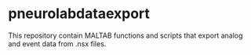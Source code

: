 # pneurolabdataexport
This repository contain MALTAB functions and scripts that export analog and event data from .nsx files. 
